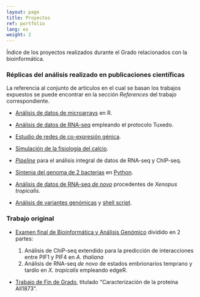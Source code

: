 ```yaml
---
layout: page
title: Proyectos
ref: portfolio
lang: es
weight: 2
---
```


Índice de los proyectos realizados durante el Grado relacionados con la bioinformática.

### Réplicas del análisis realizado en publicaciones científicas ###

La referencia al conjunto de artículos en el cual se basan los trabajos expuestos se puede encontrar en la sección *References* del trabajo correspondiente.

* [Análisis de datos de microarrays](http://people.binf.ku.dk/rnq313/BMS_1/html/) en R.

* [Análisis de datos de RNA-seq](http://people.binf.ku.dk/rnq313/BMS_2/html/) empleando el protocolo Tuxedo.

* [Estudio de redes de co-expresión génica](http://people.binf.ku.dk/rnq313/BMS_3/html/).

* [Simulación de la fisiología del calcio](http://people.binf.ku.dk/rnq313/BMS_4/html/).
 
* [*Pipeline*](http://people.binf.ku.dk/rnq313/BAG_1/html/) para el análisis integral de datos de RNA-seq y ChIP-seq.
 
* [Sintenia del genoma de 2 bacterias](http://people.binf.ku.dk/rnq313/BAG_2/synteny.pdf) en [Python](http://people.binf.ku.dk/rnq313/BAG_2/tarea_2.py). 
 
* [Análisis de datos de RNA-seq *de novo*](http://people.binf.ku.dk/rnq313/BAG_3/tarea_3.html) procedentes de *Xenopus tropicalis*.
 
* [Análisis de variantes genómicas](http://people.binf.ku.dk/rnq313/BAG_4/tarea4.pdf) y [shell script](http://people.binf.ku.dk/rnq313/BAG_4/GWAS.sh).

### Trabajo original ###

* [Examen final de Bioinformática y Análisis Genómico](http://people.binf.ku.dk/rnq313/EXAM/examen.pdf) dividido en 2 partes:
 
   1. Análisis de ChiP-seq extendido para la predicción de interacciones entre PIF1 y PIF4 en *A. thaliana*
   2. Análisis de RNA-seq *de novo* de estados embrionarios temprano y tardío en *X. tropicalis* empleando edgeR.

* [Trabajo de Fin de Grado](http://people.binf.ku.dk/rnq313/TFG/tfg.pdf), titulado "Caracterización de la proteína All1873".

